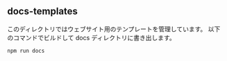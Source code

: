 ## docs-templates

このディレクトリではウェブサイト用のテンプレートを管理しています。
以下のコマンドでビルドして docs ディレクトリに書き出します。

```
npm run docs
```
